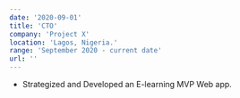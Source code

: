 ```yaml
---
date: '2020-09-01'
title: 'CTO'
company: 'Project X'
location: 'Lagos, Nigeria.'
range: 'September 2020 - current date'
url: ''
---
```


- Strategized and Developed an E-learning MVP Web app.
<!-- - Helped solidify a brand direction for blistabloc that spans both packaging and web
- Interfaced with clients on a weekly basis, providing technological expertise -->
